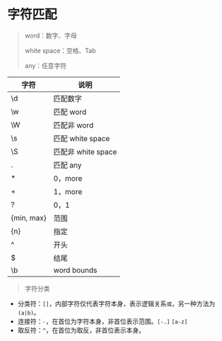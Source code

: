 # 字符匹配

> word：数字、字母
>
> white space：空格、Tab
>
> any：任意字符

| 字符       | 说明               |
| ---------- | ------------------ |
| \d         | 匹配数字           |
| \w         | 匹配 word          |
| \W         | 匹配非 word        |
| \s         | 匹配 white space   |
| \S         | 匹配非 white space |
| .          | 匹配 any           |
| *          | 0，more            |
| +          | 1，more            |
| ?          | 0，1               |
| {min, max} | 范围               |
| {n}        | 指定               |
| ^          | 开头               |
| $          | 结尾               |
| \b         | word bounds        |

> 字符分类

- 分类符：`[]`，内部字符仅代表字符本身，表示逻辑关系`或`，另一种方法为 `(a|b)`。
- 连接符：`-`，在首位为字符本身，非首位表示范围。`[-.]` `[a-z]`
- 取反符：`^`，在首位为取反，非首位表示本身。

